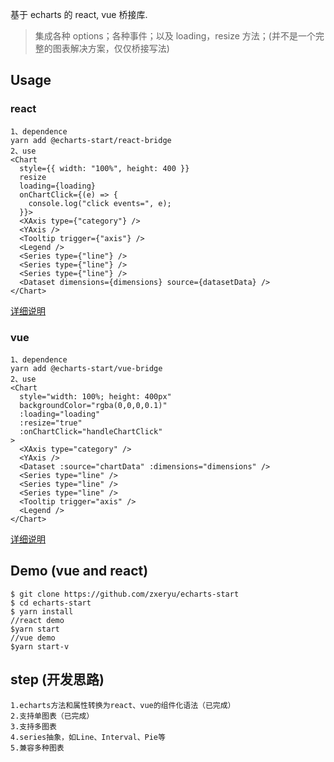 基于 echarts 的 react, vue 桥接库.

> 集成各种 options；各种事件；以及 loading，resize 方法；(并不是一个完整的图表解决方案，仅仅桥接写法)

## Usage

### react

```
1、dependence
yarn add @echarts-start/react-bridge
2、use
<Chart
  style={{ width: "100%", height: 400 }}
  resize
  loading={loading}
  onChartClick={(e) => {
    console.log("click events=", e);
  }}>
  <XAxis type={"category"} />
  <YAxis />
  <Tooltip trigger={"axis"} />
  <Legend />
  <Series type={"line"} />
  <Series type={"line"} />
  <Series type={"line"} />
  <Dataset dimensions={dimensions} source={datasetData} />
</Chart>
```

[详细说明](https://github.com/zxeryu/echarts-start/tree/master/%40echarts-start/react-bridge)

### vue

```
1、dependence
yarn add @echarts-start/vue-bridge
2、use
<Chart
  style="width: 100%; height: 400px"
  backgroundColor="rgba(0,0,0,0.1)"
  :loading="loading"
  :resize="true"
  :onChartClick="handleChartClick"
>
  <XAxis type="category" />
  <YAxis />
  <Dataset :source="chartData" :dimensions="dimensions" />
  <Series type="line" />
  <Series type="line" />
  <Series type="line" />
  <Tooltip trigger="axis" />
  <Legend />
</Chart>
```

[详细说明](https://github.com/zxeryu/echarts-start/tree/master/%40echarts-start/vue-bridge)

## Demo (vue and react)

```shell script
$ git clone https://github.com/zxeryu/echarts-start
$ cd echarts-start
$ yarn install
//react demo
$yarn start
//vue demo
$yarn start-v
```

## step (开发思路)

```
1.echarts方法和属性转换为react、vue的组件化语法（已完成）
2.支持单图表（已完成）
3.支持多图表
4.series抽象，如Line、Interval、Pie等
5.兼容多种图表
```
